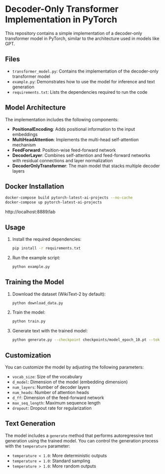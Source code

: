 # Decoder-Only Transformer Implementation in PyTorch

This repository contains a simple implementation of a decoder-only transformer model in PyTorch, similar to the architecture used in models like GPT.

## Files

- `transformer_model.py`: Contains the implementation of the decoder-only transformer model
- `example.py`: Demonstrates how to use the model for inference and text generation
- `requirements.txt`: Lists the dependencies required to run the code

## Model Architecture

The implementation includes the following components:

- **PositionalEncoding**: Adds positional information to the input embeddings
- **MultiHeadAttention**: Implements the multi-head self-attention mechanism
- **FeedForward**: Position-wise feed-forward network
- **DecoderLayer**: Combines self-attention and feed-forward networks with residual connections and layer normalization
- **DecoderOnlyTransformer**: The main model that stacks multiple decoder layers

## Docker Installation
   ```bash
   docker-compose build pytorch-latest-ai-projects --no-cache
   docker-compose up pytorch-latest-ai-projects
   ```
   
http://localhost:8889/lab


## Usage

1. Install the required dependencies:

   ```bash
   pip install -r requirements.txt
   ```

2. Run the example script:

   ```bash
   python example.py
   ```

## Training the Model

1. Download the dataset (WikiText-2 by default):

   ```bash
   python download_data.py
   ```

2. Train the model:

   ```bash
   python train.py
   ```

3. Generate text with the trained model:

   ```bash
   python generate.py --checkpoint checkpoints/model_epoch_10.pt --tokenizer tokenizer/wikitext-2-v1-tokenizer.json --prompt "Once upon a time"
   ```

## Customization

You can customize the model by adjusting the following parameters:

- `vocab_size`: Size of the vocabulary
- `d_model`: Dimension of the model (embedding dimension)
- `num_layers`: Number of decoder layers
- `num_heads`: Number of attention heads
- `d_ff`: Dimension of the feed-forward network
- `max_seq_length`: Maximum sequence length
- `dropout`: Dropout rate for regularization

## Text Generation

The model includes a `generate` method that performs autoregressive text generation using the trained model. You can control the generation process with the `temperature` parameter:

- `temperature < 1.0`: More deterministic outputs
- `temperature = 1.0`: Standard sampling
- `temperature > 1.0`: More random outputs
